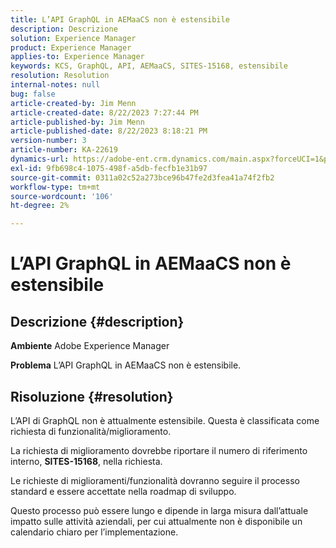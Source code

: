 ```yaml
---
title: L’API GraphQL in AEMaaCS non è estensibile
description: Descrizione
solution: Experience Manager
product: Experience Manager
applies-to: Experience Manager
keywords: KCS, GraphQL, API, AEMaaCS, SITES-15168, estensibile
resolution: Resolution
internal-notes: null
bug: false
article-created-by: Jim Menn
article-created-date: 8/22/2023 7:27:44 PM
article-published-by: Jim Menn
article-published-date: 8/22/2023 8:18:21 PM
version-number: 3
article-number: KA-22619
dynamics-url: https://adobe-ent.crm.dynamics.com/main.aspx?forceUCI=1&pagetype=entityrecord&etn=knowledgearticle&id=005edef5-2141-ee11-bdf3-6045bd006239
exl-id: 9fb698c4-1075-498f-a5db-fecfb1e31b97
source-git-commit: 0311a02c52a273bce96b47fe2d3fea41a74f2fb2
workflow-type: tm+mt
source-wordcount: '106'
ht-degree: 2%

---
```


# L’API GraphQL in AEMaaCS non è estensibile

## Descrizione {#description}


<b>Ambiente</b>
Adobe Experience Manager

<b>Problema</b>
L’API GraphQL in AEMaaCS non è estensibile.


## Risoluzione {#resolution}


L’API di GraphQL non è attualmente estensibile. Questa è classificata come richiesta di funzionalità/miglioramento.

La richiesta di miglioramento dovrebbe riportare il numero di riferimento interno, <b>SITES-15168</b>, nella richiesta.

Le richieste di miglioramenti/funzionalità dovranno seguire il processo standard e essere accettate nella roadmap di sviluppo.

Questo processo può essere lungo e dipende in larga misura dall’attuale impatto sulle attività aziendali, per cui attualmente non è disponibile un calendario chiaro per l’implementazione.
